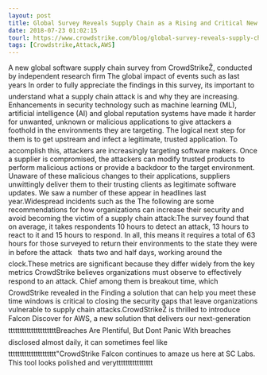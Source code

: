 ```yaml
---
layout: post
title: Global Survey Reveals Supply Chain as a Rising and Critical New Threat Vector
date: 2018-07-23 01:02:15
tourl: https://www.crowdstrike.com/blog/global-survey-reveals-supply-chain-as-a-rising-and-critical-new-threat-vector/
tags: [Crowdstrike,Attack,AWS]
---
```

A new global software supply chain survey from CrowdStrikeŽ, conducted by independent research firm The global impact of events such as last years In order to fully appreciate the findings in this survey, its important to understand what a supply chain attack is and why they are increasing. Enhancements in security technology such as machine learning (ML), artificial intelligence (AI) and global reputation systems have made it harder for unwanted, unknown or malicious applications to give attackers a foothold in the environments they are targeting. The logical next step for them is to get upstream and infect a legitimate, trusted application. To accomplish this, attackers are increasingly targeting software makers. Once a supplier is compromised, the attackers can modify trusted products to perform malicious actions or provide a backdoor to the target environment. Unaware of these malicious changes to their applications, suppliers unwittingly deliver them to their trusting clients as legitimate software updates. We saw a number of these appear in headlines last year.Widespread incidents such as the The following are some recommendations for how organizations can increase their security and avoid becoming the victim of a supply chain attack:The survey found that on average, it takes respondents 10 hours to detect an attack, 13 hours to react to it and 15 hours to respond. In all, this means it requires a total of 63 hours for those surveyed to return their environments to the state they were in before the attack   thats two and half days, working around the clock.These metrics are significant because they differ widely from the key metrics CrowdStrike believes organizations must observe to effectively respond to an attack. Chief among them is breakout time, which CrowdStrike revealed in the Finding a solution that can help you meet these time windows is critical to closing the security gaps that leave organizations vulnerable to supply chain attacks.CrowdStrikeŽ is thrilled to introduce Falcon Discover for AWS, a new solution that delivers our next-generationtttttttttttttttttttttBreaches Are Plentiful, But Dont Panic With breaches disclosed almost daily, it can sometimes feel likettttttttttttttttttttt"CrowdStrike Falcon continues to amaze us here at SC Labs. This tool looks polished and verytttttttttttttttt